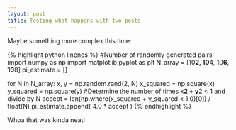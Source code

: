 ```yaml
---
layout: post
title: Testing what happens with two posts
---
```


Maybe something more complex this time:

{% highlight python linenos %}
#Number of randomly generated pairs
import numpy as np
import matplotlib.pyplot as plt
N_array = [10**2, 10**4, 10**6, 10**8]
pi_estimate = []

for N in N_array:
    x, y = np.random.rand(2, N)
    x_squared = np.square(x)
    y_squared = np.square(y)
    #Determine the number of times x**2 + y**2 < 1 and divide by N
    accept = len(np.where(x_squared + y_squared < 1.0)[0]) / float(N)
    pi_estimate.append( 4.0 * accept )
{% endhighlight %}

Whoa that was kinda neat!
